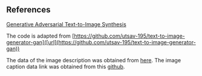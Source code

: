 ## References
[Generative Adversarial Text-to-Image Synthesis]([url](https://arxiv.org/abs/1605.05396))

The code is adapted from [https://github.com/utsav-195/text-to-image-generator-gan]([url](https://github.com/utsav-195/text-to-image-generator-gan))


The data of the image description was obtained from [here]([url](https://drive.google.com/file/d/0B0ywwgffWnLLcms2WWJQRFNSWXM/view?resourcekey=0-Av8zFbeDDvNcF1sSjDR32w)). The image caption data link was obtained from this [github]([url](https://github.com/zsdonghao/text-to-image)).


